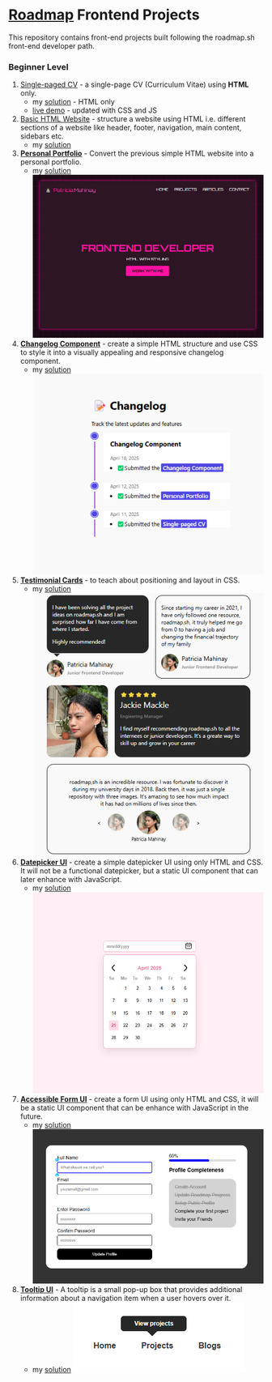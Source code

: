 # [Roadmap](https://roadmap.sh/frontend/projects) Frontend Projects
This repository contains front-end projects built following the roadmap.sh front-end developer path.

### Beginner Level
1. [Single-paged CV](https://roadmap.sh/projects/single-page-cv) -  a single-page CV (Curriculum Vitae) using **HTML** only.
   - my [solution](basic-html-website/) - HTML only
   - [live demo](https://ptrcmahinay.github.io/single-paged-resume-pdf/) - updated with CSS and JS 
2. [Basic HTML Website](https://roadmap.sh/projects/basic-html-website) - structure a website using HTML i.e. different sections of a website like header, footer, navigation, main content, sidebars etc. 
   - my [solution](single-page-cv/)
3. **[Personal Portfolio](https://roadmap.sh/projects/portfolio-website)** - Convert the previous simple HTML website into a personal portfolio.
   - my [solution](personal-portfolio/)
![screenshot](personal-portfolio/preview.png)
4. **[Changelog Component](https://roadmap.sh/projects/changelog-component)** - create a simple HTML structure and use CSS to style it into a visually appealing and responsive changelog component. 
     - my [solution](changelog-component/)
![screenshot](changelog-component/preview.png)
5. **[Testimonial Cards](https://roadmap.sh/projects/testimonial-cards)** - to teach about positioning and layout in CSS.
    - my [solution](testimonial-cards/)
![screenshot](testimonial-cards/preview.png)
6. **[Datepicker UI](https://roadmap.sh/projects/datepicker-ui)** - create a simple datepicker UI using only HTML and CSS. It will not be a functional datepicker, but a static UI component that can later enhance with JavaScript.
    - my [solution](datepicker/)
![screenshot](datepicker/preview.png)
7. **[Accessible Form UI](https://roadmap.sh/projects/accessible-form-ui)** - create a form UI using only HTML and CSS, it will be a static UI component that can be enhance with JavaScript in the future.
    - my [solution](accessible-form/)
![screenshot](accessible-form/preview.png)
8. **[Tooltip UI](https://roadmap.sh/projects/tooltip-ui)** - A tooltip is a small pop-up box that provides additional information about a navigation item when a user hovers over it.
   - my [solution](tooltip/)
![screenshot](tooltip/tooltip-preview.png)